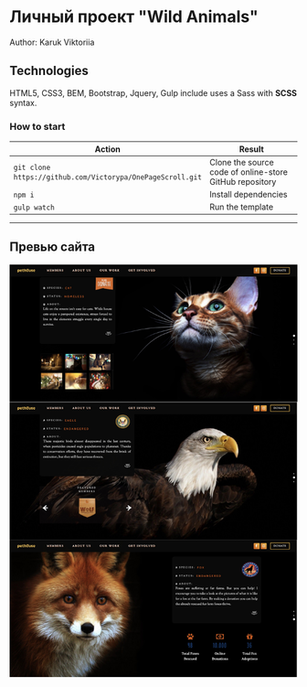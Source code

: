 <h1>Личный проект "Wild Animals"</h1>

<p>Author: Karuk Viktoriia</p>

<h2>Technologies</h2>

<p>HTML5, CSS3, BEM, Bootstrap, Jquery, Gulp include uses a Sass with <strong>SCSS</strong> syntax.</p>

<h3>How to start</h3>
<table>
  <thead>
    <tr>
      <th>Action</th>
      <th>Result</th>
    </tr>
  </thead>
  <tbody>
  <tr>
    <td width="30%"><code>git clone https://github.com/Victorypa/OnePageScroll.git</code></td>
    <td>Clone the source code of online-store GitHub repository</td>
  </tr>
    <tr>
      <td width="30%"><code>npm i</code></td>
      <td>Install dependencies</td>
    </tr>
    <tr>
      <td><code>gulp watch</code></td>
      <td>Run the template</td>
    </tr>
  </tbody>
</table>

---

## Превью сайта

<img src="src/img/mockup.jpg">
